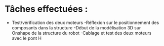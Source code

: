 # Tâches effectuées :
- Test/vérification des deux moteurs
-Réflexion sur le positionnement des composants dans la structure
-Début de la modélisation 3D sur Onshape de la structure du robot
-Cablage et test des deux moteurs avec le pont H 